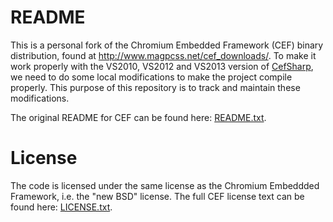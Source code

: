 # README

This is a personal fork of the Chromium Embedded Framework (CEF) binary distribution, found at http://www.magpcss.net/cef_downloads/. To make it work properly with the VS2010, VS2012 and VS2013 version of [CefSharp](http://github.com/cefsharp/CefSharp), we need to do some local modifications to make the project compile properly. This purpose of this repository is to track and maintain these modifications.

The original README for CEF can be found here: [README.txt](cef_binary_3.y.z_windows32/README.txt).

# License

The code is licensed under the same license as the Chromium Embeddded Framework, i.e. the "new BSD" license. The full CEF license text can be found here: [LICENSE.txt](cef_binary_3.y.z_windows32/LICENSE.txt).
